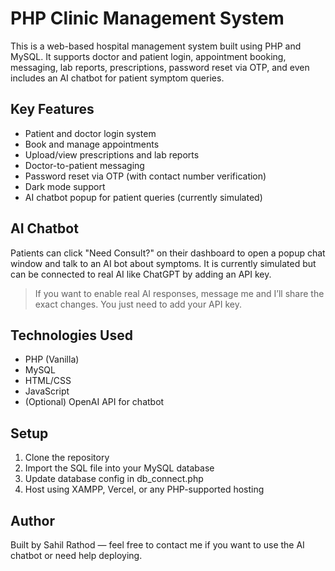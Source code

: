 # PHP Clinic Management System

This is a web-based hospital management system built using PHP and MySQL. It supports doctor and patient login, appointment booking, messaging, lab reports, prescriptions, password reset via OTP, and even includes an AI chatbot for patient symptom queries.

## Key Features

- Patient and doctor login system
- Book and manage appointments
- Upload/view prescriptions and lab reports
- Doctor-to-patient messaging
- Password reset via OTP (with contact number verification)
- Dark mode support
- AI chatbot popup for patient queries (currently simulated)

## AI Chatbot

Patients can click "Need Consult?" on their dashboard to open a popup chat window and talk to an AI bot about symptoms. It is currently simulated but can be connected to real AI like ChatGPT by adding an API key.

> If you want to enable real AI responses, message me and I’ll share the exact changes. You just need to add your API key.

## Technologies Used

- PHP (Vanilla)
- MySQL
- HTML/CSS
- JavaScript
- (Optional) OpenAI API for chatbot

## Setup

1. Clone the repository
2. Import the SQL file into your MySQL database
3. Update database config in db_connect.php
4. Host using XAMPP, Vercel, or any PHP-supported hosting

## Author

Built by Sahil Rathod — feel free to contact me if you want to use the AI chatbot or need help deploying.
